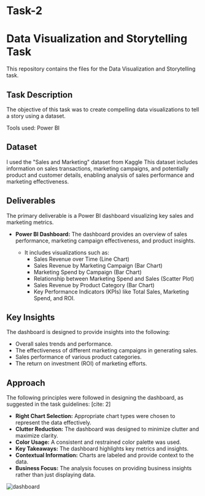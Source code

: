 # Task-2
# Data Visualization and Storytelling Task

This repository contains the files for the Data Visualization and Storytelling task.

## Task Description

The objective of this task was to create compelling data visualizations to tell a story using a dataset.

Tools used: Power BI

## Dataset

I used the "Sales and Marketing" dataset from Kaggle
This dataset includes information on sales transactions, marketing campaigns, and potentially product and customer details, enabling analysis of sales performance and marketing effectiveness.

## Deliverables

The primary deliverable is a Power BI dashboard visualizing key sales and marketing metrics.

* **Power BI Dashboard:** The dashboard provides an overview of sales performance, marketing campaign effectiveness, and product insights.

    * It includes visualizations such as:
        * Sales Revenue over Time (Line Chart)
        * Sales Revenue by Marketing Campaign (Bar Chart)
        * Marketing Spend by Campaign (Bar Chart)
        * Relationship between Marketing Spend and Sales (Scatter Plot)
        * Sales Revenue by Product Category (Bar Chart)
        * Key Performance Indicators (KPIs) like Total Sales, Marketing Spend, and ROI.

## Key Insights

The dashboard is designed to provide insights into the following:

* Overall sales trends and performance.
* The effectiveness of different marketing campaigns in generating sales.
* Sales performance of various product categories.
* The return on investment (ROI) of marketing efforts.

## Approach

The following principles were followed in designing the dashboard, as suggested in the task guidelines: [cite: 2]

* **Right Chart Selection:** Appropriate chart types were chosen to represent the data effectively.
* **Clutter Reduction:** The dashboard was designed to minimize clutter and maximize clarity.
* **Color Usage:** A consistent and restrained color palette was used.
* **Key Takeaways:** The dashboard highlights key metrics and insights.
* **Contextual Information:** Charts are labeled and provide context to the data.
* **Business Focus:** The analysis focuses on providing business insights rather than just displaying data.


![dashboard](https://github.com/user-attachments/assets/63fdd19b-e50f-4beb-a50f-23b4c9330896)
